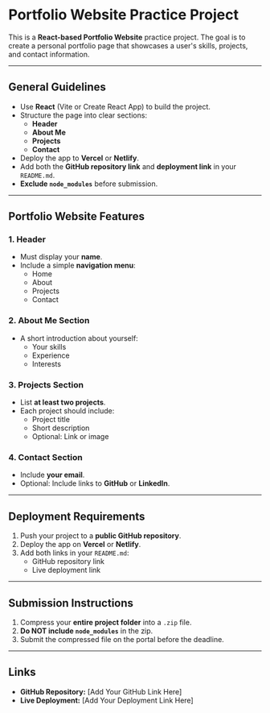 # Portfolio Website Practice Project

This is a **React-based Portfolio Website** practice project. The goal is to create a personal portfolio page that showcases a user's skills, projects, and contact information.

---

## General Guidelines

- Use **React** (Vite or Create React App) to build the project.
- Structure the page into clear sections:
  - **Header**
  - **About Me**
  - **Projects**
  - **Contact**
- Deploy the app to **Vercel** or **Netlify**.
- Add both the **GitHub repository link** and **deployment link** in your `README.md`.
- **Exclude `node_modules`** before submission.

---

## Portfolio Website Features

### 1. Header
- Must display your **name**.
- Include a simple **navigation menu**:
  - Home
  - About
  - Projects
  - Contact

### 2. About Me Section
- A short introduction about yourself:
  - Your skills
  - Experience
  - Interests

### 3. Projects Section
- List **at least two projects**.
- Each project should include:
  - Project title
  - Short description
  - Optional: Link or image

### 4. Contact Section
- Include **your email**.
- Optional: Include links to **GitHub** or **LinkedIn**.

---

## Deployment Requirements

1. Push your project to a **public GitHub repository**.
2. Deploy the app on **Vercel** or **Netlify**.
3. Add both links in your `README.md`:
   - GitHub repository link
   - Live deployment link

---

## Submission Instructions

1. Compress your **entire project folder** into a `.zip` file.
2. **Do NOT include `node_modules`** in the zip.
3. Submit the compressed file on the portal before the deadline.

---

## Links

- **GitHub Repository:** [Add Your GitHub Link Here]  
- **Live Deployment:** [Add Your Deployment Link Here]
